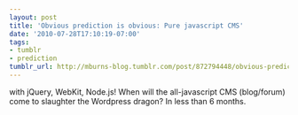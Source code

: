 ```yaml
---
layout: post
title: 'Obvious prediction is obvious: Pure javascript CMS'
date: '2010-07-28T17:10:19-07:00'
tags:
- tumblr
- prediction
tumblr_url: http://mburns-blog.tumblr.com/post/872794448/obvious-prediction-is-obvious-pure-javascript-cms
---
```


with jQuery, WebKit, Node.js! When will the all-javascript CMS (blog/forum) come to slaughter the Wordpress dragon? In less than 6 months.

